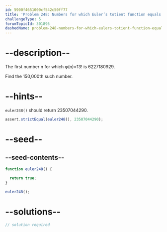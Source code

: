 ```yaml
---
id: 5900f4651000cf542c50ff77
title: 'Problem 248: Numbers for which Euler’s totient function equals 13!'
challengeType: 5
forumTopicId: 301895
dashedName: problem-248-numbers-for-which-eulers-totient-function-equals-13
---
```


# --description--

The first number n for which φ(n)=13! is 6227180929.

Find the 150,000th such number.

# --hints--

`euler248()` should return 23507044290.

```js
assert.strictEqual(euler248(), 23507044290);
```

# --seed--

## --seed-contents--

```js
function euler248() {

  return true;
}

euler248();
```

# --solutions--

```js
// solution required
```
